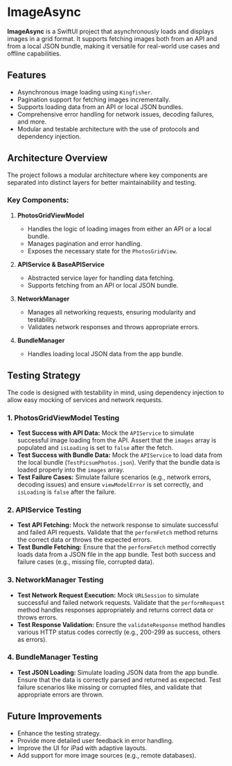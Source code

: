# ImageAsync

**ImageAsync** is a SwiftUI project that asynchronously loads and displays images in a grid format. It supports fetching images both from an API and from a local JSON bundle, making it versatile for real-world use cases and offline capabilities.

## Features

- Asynchronous image loading using `Kingfisher`.
- Pagination support for fetching images incrementally.
- Supports loading data from an API or local JSON bundles.
- Comprehensive error handling for network issues, decoding failures, and more.
- Modular and testable architecture with the use of protocols and dependency injection.

## Architecture Overview

The project follows a modular architecture where key components are separated into distinct layers for better maintainability and testing.

### Key Components:

1. **PhotosGridViewModel**
   - Handles the logic of loading images from either an API or a local bundle.
   - Manages pagination and error handling.
   - Exposes the necessary state for the `PhotosGridView`.

2. **APIService & BaseAPIService**
   - Abstracted service layer for handling data fetching.
   - Supports fetching from an API or local JSON bundle.

3. **NetworkManager**
   - Manages all networking requests, ensuring modularity and testability.
   - Validates network responses and throws appropriate errors.

4. **BundleManager**
   - Handles loading local JSON data from the app bundle.

## Testing Strategy

The code is designed with testability in mind, using dependency injection to allow easy mocking of services and network requests.

### 1. **PhotosGridViewModel Testing**
   - **Test Success with API Data:**
     Mock the `APIService` to simulate successful image loading from the API. Assert that the `images` array is populated and `isLoading` is set to `false` after the fetch.
   - **Test Success with Bundle Data:**
     Mock the `APIService` to load data from the local bundle (`TestPicsumPhotos.json`). Verify that the bundle data is loaded properly into the `images` array.
   - **Test Failure Cases:**
     Simulate failure scenarios (e.g., network errors, decoding issues) and ensure `viewModelError` is set correctly, and `isLoading` is `false` after the failure.

### 2. **APIService Testing**
   - **Test API Fetching:**
     Mock the network response to simulate successful and failed API requests. Validate that the `performFetch` method returns the correct data or throws the expected errors.
   - **Test Bundle Fetching:**
     Ensure that the `performFetch` method correctly loads data from a JSON file in the app bundle. Test both success and failure cases (e.g., missing file, corrupted data).

### 3. **NetworkManager Testing**
   - **Test Network Request Execution:**
     Mock `URLSession` to simulate successful and failed network requests. Validate that the `performRequest` method handles responses appropriately and returns correct data or throws errors.
   - **Test Response Validation:**
     Ensure the `validateResponse` method handles various HTTP status codes correctly (e.g., 200-299 as success, others as errors).

### 4. **BundleManager Testing**
   - **Test JSON Loading:**
     Simulate loading JSON data from the app bundle. Ensure that the data is correctly parsed and returned as expected. Test failure scenarios like missing or corrupted files, and validate that appropriate errors are thrown.

## Future Improvements

- Enhance the testing strategy.
- Provide more detailed user feedback in error handling.
- Improve the UI for iPad with adaptive layouts.
- Add support for more image sources (e.g., remote databases).

